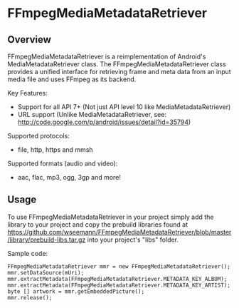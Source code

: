 FFmpegMediaMetadataRetriever
============================

Overview
--------

FFmpegMediaMetadataRetriever is a reimplementation of Android's MediaMetadataRetriever class. The FFmpegMediaMetadataRetriever class provides a unified interface for retrieving frame and meta data from an input media file and uses FFmpeg as its backend.

Key Features:
* Support for all API 7+ (Not just API level 10 like MediaMetadataRetriever)
* URL support (Unlike MediaMetadataRetriever, see: http://code.google.com/p/android/issues/detail?id=35794)

Supported protocols:
* file, http, https and mmsh

Supported formats (audio and video):
* aac, flac, mp3, ogg, 3gp and more!

Usage
------------

To use FFmpegMediaMetadataRetriever in your project simply add the library to your project and copy the prebuild libraries found at https://github.com/wseemann/FFmpegMediaMetadataRetriever/blob/master/library/prebuild-libs.tar.gz into your project's "libs" folder.

Sample code:

    FFmpegMediaMetadataRetriever mmr = new FFmpegMediaMetadataRetriever();
    mmr.setDataSource(mUri);
    mmr.extractMetadata(FFmpegMediaMetadataRetriever.METADATA_KEY_ALBUM);
    mmr.extractMetadata(FFmpegMediaMetadataRetriever.METADATA_KEY_ARTIST);
    byte [] artwork = mmr.getEmbeddedPicture();
    mmr.release();
